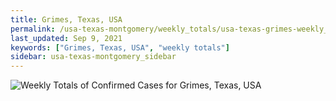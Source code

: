```yaml
---
title: Grimes, Texas, USA
permalink: /usa-texas-montgomery/weekly_totals/usa-texas-grimes-weekly_totals.html
last_updated: Sep 9, 2021
keywords: ["Grimes, Texas, USA", "weekly totals"]
sidebar: usa-texas-montgomery_sidebar
---
```


![Weekly Totals of Confirmed Cases for Grimes, Texas, USA](/covid_tracker/images/graphs/usa-texas-grimes-weekly_totals_graph.png)
